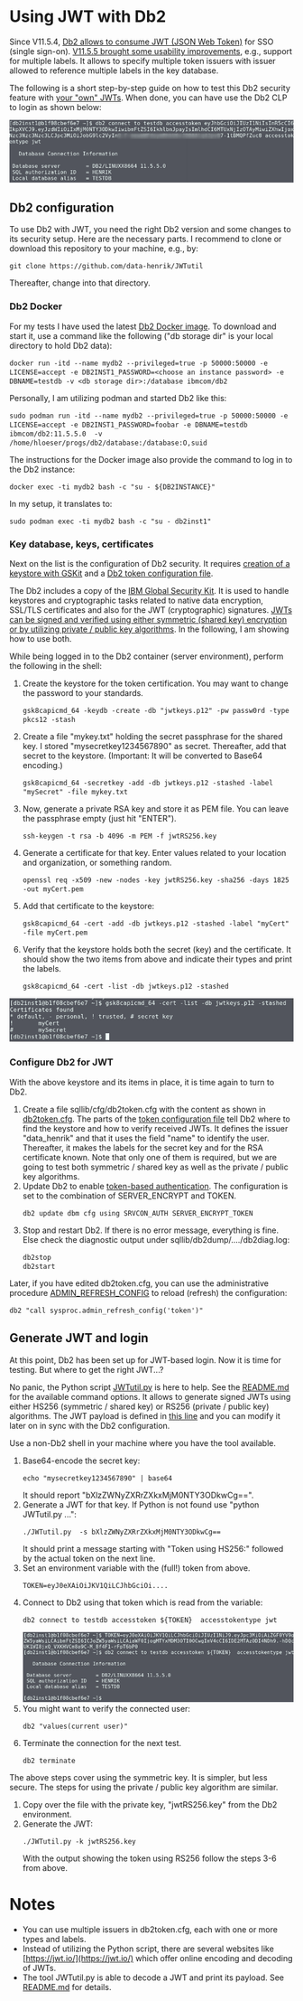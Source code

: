 # Using JWT with Db2

Since V11.5.4, [Db2 allows to consume JWT (JSON Web Token)](https://www.ibm.com/support/knowledgecenter/SSEPGG_11.5.0/com.ibm.db2.luw.wn.doc/doc/security_enhancements-11-5-4.html) for SSO (single sign-on). [V11.5.5 brought some usability improvements](https://www.ibm.com/support/knowledgecenter/SSEPGG_11.5.0/com.ibm.db2.luw.wn.doc/doc/security_enhancements-11-5-5.html), e.g., support for multiple labels. It allows to specify multiple token issuers with issuer allowed to reference multiple labels in the key database.

The following is a short step-by-step guide on how to test this Db2 security feature with [your "own" JWTs](https://www.ibm.com/support/knowledgecenter/SSEPGG_11.5.0/com.ibm.db2.luw.admin.sec.doc/doc/c_token_jwt.html). When done, you can have use the Db2 CLP to login as shown below:

![Login to Db2 using JWT](images/Db2_JWT_Login.png)

## Db2 configuration
To use Db2 with JWT, you need the right Db2 version and some changes to its security setup. Here are the necessary parts. I recommend to clone or download this repository to your machine, e.g., by:
```
git clone https://github.com/data-henrik/JWTutil
```

Thereafter, change into that directory.

### Db2 Docker
For my tests I have used the latest [Db2 Docker image](https://hub.docker.com/r/ibmcom/db2). To download and start it, use a command like the following ("db storage dir" is your local directory to hold Db2 data):

```
docker run -itd --name mydb2 --privileged=true -p 50000:50000 -e LICENSE=accept -e DB2INST1_PASSWORD=<choose an instance password> -e DBNAME=testdb -v <db storage dir>:/database ibmcom/db2
```

Personally, I am utilizing podman and started Db2 like this:
```
sudo podman run -itd --name mydb2 --privileged=true -p 50000:50000 -e LICENSE=accept -e DB2INST1_PASSWORD=foobar -e DBNAME=testdb  ibmcom/db2:11.5.5.0  -v /home/hloeser/progs/db2/database:/database:O,suid
```

The instructions for the Docker image also provide the command to log in to the Db2 instance:
```
docker exec -ti mydb2 bash -c "su - ${DB2INSTANCE}"
```

In my setup, it translates to:
```
sudo podman exec -ti mydb2 bash -c "su - db2inst1"
```
### Key database, keys, certificates
Next on the list is the configuration of Db2 security. It requires [creation of a keystore with GSKit](https://www.ibm.com/support/knowledgecenter/SSEPGG_11.5.0/com.ibm.db2.luw.admin.sec.doc/doc/t_create_keystore_gskit.html) and a [Db2 token configuration file](https://www.ibm.com/support/knowledgecenter/SSEPGG_11.5.0/com.ibm.db2.luw.admin.sec.doc/doc/c_token_config.html).

The Db2 includes a copy of the [IBM Global Security Kit](https://www.ibm.com/support/knowledgecenter/SSEPGG_11.5.0/com.ibm.swg.tivoli.gskit.install.doc/doc/c0055353.html). It is used to handle keystores and cryptographic tasks related to native data encryption, SSL/TLS certificates and also for the JWT (cryptographic) signatures. [JWTs can be signed and verified using either symmetric (shared key) encryption or by utilizing private / public key algorithms](https://www.ibm.com/support/knowledgecenter/SSEPGG_11.5.0/com.ibm.db2.luw.admin.sec.doc/doc/c_token_jwt.html). In the following, I am showing how to use both.

While being logged in to the Db2 container (server environment), perform the following in the shell:
1. Create the keystore for the token certification. You may want to change the password to your standards.
    ```
    gsk8capicmd_64 -keydb -create -db "jwtkeys.p12" -pw passw0rd -type pkcs12 -stash
    ```
2. Create a file "mykey.txt" holding the secret passphrase for the shared key. I stored "mysecretkey1234567890" as secret. Thereafter, add that secret to the keystore. (Important: It will be converted to Base64 encoding.)
    ```
    gsk8capicmd_64 -secretkey -add -db jwtkeys.p12 -stashed -label "mySecret" -file mykey.txt
    ```
3. Now, generate a private RSA key and store it as PEM file. You can leave the passphrase empty (just hit "ENTER").
    ```
    ssh-keygen -t rsa -b 4096 -m PEM -f jwtRS256.key
    ```
4. Generate a certificate for that key. Enter values related to your location and organization, or something random.
    ```
    openssl req -x509 -new -nodes -key jwtRS256.key -sha256 -days 1825 -out myCert.pem
    ```
5. Add that certificate to the keystore:
    ```
    gsk8capicmd_64 -cert -add -db jwtkeys.p12 -stashed -label "myCert" -file myCert.pem
    ```
6. Verify that the keystore holds both the secret (key) and the certificate. It should show the two items from above and indicate their types and print the labels.
    ```
    gsk8capicmd_64 -cert -list -db jwtkeys.p12 -stashed
    ```

![keystore items](images/keystore_list.png)


### Configure Db2 for JWT
With the above keystore and its items in place, it is time again to turn to Db2.

1. Create a file sqllib/cfg/db2token.cfg with the content as shown in [db2token.cfg](db2token.cfg). The parts of the [token configuration file](https://www.ibm.com/support/knowledgecenter/SSEPGG_11.5.0/com.ibm.db2.luw.admin.sec.doc/doc/c_token_config.html) tell Db2 where to find the keystore and how to verify received JWTs. It defines the issuer "data_henrik" and that it uses the field "name" to identify the user. Thereafter, it makes the labels for the secret key and for the RSA certificate known. Note that only one of them is required, but we are going to test both symmetric / shared key as well as the private / public key algorithms.
2. Update Db2 to enable [token-based authentication](https://www.ibm.com/support/knowledgecenter/SSEPGG_11.5.0/com.ibm.db2.luw.admin.config.doc/doc/r0011454.html). The configuration is set to the combination of SERVER_ENCRYPT and TOKEN.
    ```
   db2 update dbm cfg using SRVCON_AUTH SERVER_ENCRYPT_TOKEN
    ```
3. Stop and restart Db2. If there is no error message, everything is fine. Else check the diagnostic output under sqllib/db2dump/..../db2diag.log:
    ```
    db2stop
    db2start
    ```

Later, if you have edited db2token.cfg, you can use the administrative procedure [ADMIN_REFRESH_CONFIG](https://www.ibm.com/support/knowledgecenter/SSEPGG_11.5.0/com.ibm.db2.luw.sql.rtn.doc/doc/r_admin_rc.html) to reload (refresh) the configuration:

```
db2 "call sysproc.admin_refresh_config('token')"
```

## Generate JWT and login
At this point, Db2 has been set up for JWT-based login. Now it is time for testing. But where to get the right JWT...?

No panic, the Python script [JWTutil.py](JWTutil.py) is here to help. See the [README.md](README.md) for the available command options. It allows to generate signed JWTs using either HS256 (symmetric / shared key) or RS256 (private / public key) algorithms. The JWT payload is defined in [this line](JWTutil.py#L17) and you can modify it later on in sync with the Db2 configuration.

Use a non-Db2 shell in your machine where you have the tool available.

1. Base64-encode the secret key:
    ```
    echo "mysecretkey1234567890" | base64
    ```
    It should report "bXlzZWNyZXRrZXkxMjM0NTY3ODkwCg==".
2. Generate a JWT for that key. If Python is not found use "python JWTutil.py ...":
    ```
    ./JWTutil.py  -s bXlzZWNyZXRrZXkxMjM0NTY3ODkwCg==
    ```
    It should print a message starting with "Token using HS256:" followed by the actual token on the next line.
3. Set an environment variable with the (full!) token from above.
    ```
    TOKEN=eyJ0eXAiOiJKV1QiLCJhbGciOi....
    ```
4. Connect to Db2 using that token which is read from the variable:
    ```
    db2 connect to testdb accesstoken ${TOKEN}  accesstokentype jwt
    ```
    ![Connect to Db2 using JWT](images/Db2_connect.png)
5. You might want to verify the connected user:
    ```
    db2 "values(current user)"
    ```
6. Terminate the connection for the next test.
    ```
    db2 terminate
    ```

The above steps cover using the symmetric key. It is simpler, but less secure. The steps for using the private / public key algorithm are similar.

1. Copy over the file with the private key, "jwtRS256.key" from the Db2 environment.
2. Generate the JWT:
    ```
    ./JWTutil.py -k jwtRS256.key
    ```
   With the output showing the token using RS256 follow the steps 3-6 from above.

# Notes
- You can use multiple issuers in db2token.cfg, each with one or more types and labels. 
- Instead of utilizing the Python script, there are several websites like [https://jwt.io/](https://jwt.io/) which offer online encoding and decoding of JWTs.
- The tool JWTutil.py is able to decode a JWT and print its payload. See [README.md](README.md) for details.
